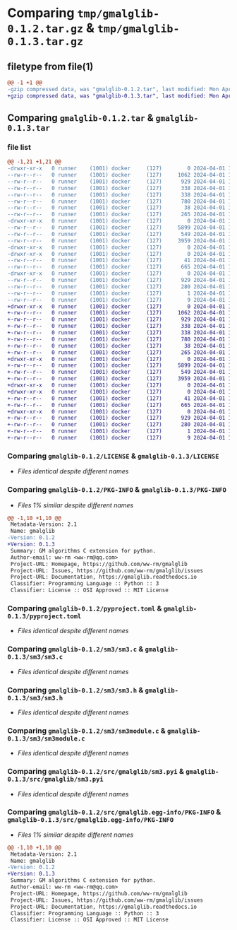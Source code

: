 # Comparing `tmp/gmalglib-0.1.2.tar.gz` & `tmp/gmalglib-0.1.3.tar.gz`

## filetype from file(1)

```diff
@@ -1 +1 @@
-gzip compressed data, was "gmalglib-0.1.2.tar", last modified: Mon Apr  1 12:21:01 2024, max compression
+gzip compressed data, was "gmalglib-0.1.3.tar", last modified: Mon Apr  1 13:11:00 2024, max compression
```

## Comparing `gmalglib-0.1.2.tar` & `gmalglib-0.1.3.tar`

### file list

```diff
@@ -1,21 +1,21 @@
-drwxr-xr-x   0 runner    (1001) docker     (127)        0 2024-04-01 12:21:01.050030 gmalglib-0.1.2/
--rw-r--r--   0 runner    (1001) docker     (127)     1062 2024-04-01 12:20:55.000000 gmalglib-0.1.2/LICENSE
--rw-r--r--   0 runner    (1001) docker     (127)      929 2024-04-01 12:21:01.050030 gmalglib-0.1.2/PKG-INFO
--rw-r--r--   0 runner    (1001) docker     (127)      338 2024-04-01 12:20:55.000000 gmalglib-0.1.2/README.en.md
--rw-r--r--   0 runner    (1001) docker     (127)      338 2024-04-01 12:20:55.000000 gmalglib-0.1.2/README.md
--rw-r--r--   0 runner    (1001) docker     (127)      780 2024-04-01 12:20:55.000000 gmalglib-0.1.2/pyproject.toml
--rw-r--r--   0 runner    (1001) docker     (127)       38 2024-04-01 12:21:01.050030 gmalglib-0.1.2/setup.cfg
--rw-r--r--   0 runner    (1001) docker     (127)      265 2024-04-01 12:20:55.000000 gmalglib-0.1.2/setup.py
-drwxr-xr-x   0 runner    (1001) docker     (127)        0 2024-04-01 12:21:01.050030 gmalglib-0.1.2/sm3/
--rw-r--r--   0 runner    (1001) docker     (127)     5899 2024-04-01 12:20:55.000000 gmalglib-0.1.2/sm3/sm3.c
--rw-r--r--   0 runner    (1001) docker     (127)      549 2024-04-01 12:20:55.000000 gmalglib-0.1.2/sm3/sm3.h
--rw-r--r--   0 runner    (1001) docker     (127)     3959 2024-04-01 12:20:55.000000 gmalglib-0.1.2/sm3/sm3module.c
-drwxr-xr-x   0 runner    (1001) docker     (127)        0 2024-04-01 12:21:01.046030 gmalglib-0.1.2/src/
-drwxr-xr-x   0 runner    (1001) docker     (127)        0 2024-04-01 12:21:01.050030 gmalglib-0.1.2/src/gmalglib/
--rw-r--r--   0 runner    (1001) docker     (127)       41 2024-04-01 12:20:55.000000 gmalglib-0.1.2/src/gmalglib/__init__.py
--rw-r--r--   0 runner    (1001) docker     (127)      665 2024-04-01 12:20:55.000000 gmalglib-0.1.2/src/gmalglib/sm3.pyi
-drwxr-xr-x   0 runner    (1001) docker     (127)        0 2024-04-01 12:21:01.050030 gmalglib-0.1.2/src/gmalglib.egg-info/
--rw-r--r--   0 runner    (1001) docker     (127)      929 2024-04-01 12:21:01.000000 gmalglib-0.1.2/src/gmalglib.egg-info/PKG-INFO
--rw-r--r--   0 runner    (1001) docker     (127)      280 2024-04-01 12:21:01.000000 gmalglib-0.1.2/src/gmalglib.egg-info/SOURCES.txt
--rw-r--r--   0 runner    (1001) docker     (127)        1 2024-04-01 12:21:01.000000 gmalglib-0.1.2/src/gmalglib.egg-info/dependency_links.txt
--rw-r--r--   0 runner    (1001) docker     (127)        9 2024-04-01 12:21:01.000000 gmalglib-0.1.2/src/gmalglib.egg-info/top_level.txt
+drwxr-xr-x   0 runner    (1001) docker     (127)        0 2024-04-01 13:11:00.445806 gmalglib-0.1.3/
+-rw-r--r--   0 runner    (1001) docker     (127)     1062 2024-04-01 13:10:54.000000 gmalglib-0.1.3/LICENSE
+-rw-r--r--   0 runner    (1001) docker     (127)      929 2024-04-01 13:11:00.445806 gmalglib-0.1.3/PKG-INFO
+-rw-r--r--   0 runner    (1001) docker     (127)      338 2024-04-01 13:10:54.000000 gmalglib-0.1.3/README.en.md
+-rw-r--r--   0 runner    (1001) docker     (127)      338 2024-04-01 13:10:54.000000 gmalglib-0.1.3/README.md
+-rw-r--r--   0 runner    (1001) docker     (127)      780 2024-04-01 13:10:54.000000 gmalglib-0.1.3/pyproject.toml
+-rw-r--r--   0 runner    (1001) docker     (127)       38 2024-04-01 13:11:00.445806 gmalglib-0.1.3/setup.cfg
+-rw-r--r--   0 runner    (1001) docker     (127)      265 2024-04-01 13:10:54.000000 gmalglib-0.1.3/setup.py
+drwxr-xr-x   0 runner    (1001) docker     (127)        0 2024-04-01 13:11:00.441805 gmalglib-0.1.3/sm3/
+-rw-r--r--   0 runner    (1001) docker     (127)     5899 2024-04-01 13:10:54.000000 gmalglib-0.1.3/sm3/sm3.c
+-rw-r--r--   0 runner    (1001) docker     (127)      549 2024-04-01 13:10:54.000000 gmalglib-0.1.3/sm3/sm3.h
+-rw-r--r--   0 runner    (1001) docker     (127)     3959 2024-04-01 13:10:54.000000 gmalglib-0.1.3/sm3/sm3module.c
+drwxr-xr-x   0 runner    (1001) docker     (127)        0 2024-04-01 13:11:00.441805 gmalglib-0.1.3/src/
+drwxr-xr-x   0 runner    (1001) docker     (127)        0 2024-04-01 13:11:00.441805 gmalglib-0.1.3/src/gmalglib/
+-rw-r--r--   0 runner    (1001) docker     (127)       41 2024-04-01 13:10:54.000000 gmalglib-0.1.3/src/gmalglib/__init__.py
+-rw-r--r--   0 runner    (1001) docker     (127)      665 2024-04-01 13:10:54.000000 gmalglib-0.1.3/src/gmalglib/sm3.pyi
+drwxr-xr-x   0 runner    (1001) docker     (127)        0 2024-04-01 13:11:00.445806 gmalglib-0.1.3/src/gmalglib.egg-info/
+-rw-r--r--   0 runner    (1001) docker     (127)      929 2024-04-01 13:11:00.000000 gmalglib-0.1.3/src/gmalglib.egg-info/PKG-INFO
+-rw-r--r--   0 runner    (1001) docker     (127)      280 2024-04-01 13:11:00.000000 gmalglib-0.1.3/src/gmalglib.egg-info/SOURCES.txt
+-rw-r--r--   0 runner    (1001) docker     (127)        1 2024-04-01 13:11:00.000000 gmalglib-0.1.3/src/gmalglib.egg-info/dependency_links.txt
+-rw-r--r--   0 runner    (1001) docker     (127)        9 2024-04-01 13:11:00.000000 gmalglib-0.1.3/src/gmalglib.egg-info/top_level.txt
```

### Comparing `gmalglib-0.1.2/LICENSE` & `gmalglib-0.1.3/LICENSE`

 * *Files identical despite different names*

### Comparing `gmalglib-0.1.2/PKG-INFO` & `gmalglib-0.1.3/PKG-INFO`

 * *Files 1% similar despite different names*

```diff
@@ -1,10 +1,10 @@
 Metadata-Version: 2.1
 Name: gmalglib
-Version: 0.1.2
+Version: 0.1.3
 Summary: GM algorithms C extension for python.
 Author-email: ww-rm <ww-rm@qq.com>
 Project-URL: Homepage, https://github.com/ww-rm/gmalglib
 Project-URL: Issues, https://github.com/ww-rm/gmalglib/issues
 Project-URL: Documentation, https://gmalglib.readthedocs.io
 Classifier: Programming Language :: Python :: 3
 Classifier: License :: OSI Approved :: MIT License
```

### Comparing `gmalglib-0.1.2/pyproject.toml` & `gmalglib-0.1.3/pyproject.toml`

 * *Files identical despite different names*

### Comparing `gmalglib-0.1.2/sm3/sm3.c` & `gmalglib-0.1.3/sm3/sm3.c`

 * *Files identical despite different names*

### Comparing `gmalglib-0.1.2/sm3/sm3.h` & `gmalglib-0.1.3/sm3/sm3.h`

 * *Files identical despite different names*

### Comparing `gmalglib-0.1.2/sm3/sm3module.c` & `gmalglib-0.1.3/sm3/sm3module.c`

 * *Files identical despite different names*

### Comparing `gmalglib-0.1.2/src/gmalglib/sm3.pyi` & `gmalglib-0.1.3/src/gmalglib/sm3.pyi`

 * *Files identical despite different names*

### Comparing `gmalglib-0.1.2/src/gmalglib.egg-info/PKG-INFO` & `gmalglib-0.1.3/src/gmalglib.egg-info/PKG-INFO`

 * *Files 1% similar despite different names*

```diff
@@ -1,10 +1,10 @@
 Metadata-Version: 2.1
 Name: gmalglib
-Version: 0.1.2
+Version: 0.1.3
 Summary: GM algorithms C extension for python.
 Author-email: ww-rm <ww-rm@qq.com>
 Project-URL: Homepage, https://github.com/ww-rm/gmalglib
 Project-URL: Issues, https://github.com/ww-rm/gmalglib/issues
 Project-URL: Documentation, https://gmalglib.readthedocs.io
 Classifier: Programming Language :: Python :: 3
 Classifier: License :: OSI Approved :: MIT License
```

